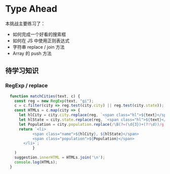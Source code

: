 # Type Ahead

本挑战主要练习了：

- 如何完成一个好看的搜索框
- 如何在 JS 中使用正则表达式
- 字符串 replace / join 方法
- Array 的 push 方法

## 待学习知识

### RegExp / replace

```js
  function matchCities(text, c) {
    const reg = new RegExp(text, "gi");
    c = c.filter(city => reg.test(city.city) || reg.test(city.state));
    const HTMLs = c.map(city => {
      let hlCity = city.city.replace(reg, `<span class="hl">${text}</span>`);
      let hlState = city.state.replace(reg, `<span class="hl">${text}</span>`);
      let Population = city.population.replace(/\B(?=(\d{3})+(?!\d))/g, ",");
      return `<li>
            <span class="name">${hlCity}, ${hlState}</span>
            <span class="population">${Population}</span>
        </li>`;
            }
    )
    suggestion.innerHTML = HTMLs.join('\n');
    console.log(HTMLs);
  }
```